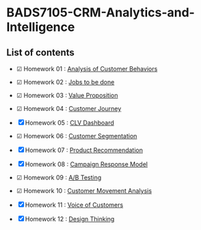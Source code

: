 # **BADS7105-CRM-Analytics-and-Intelligence**

## **List of contents**

- &#x2611; Homework 01 : [Analysis of Customer Behaviors](https://github.com/theptat002/BADS7105-CRM-Analytics-and-Intelligence/tree/main/Homework%2001)

- &#x2611; Homework 02 : [Jobs to be done](https://github.com/theptat002/BADS7105-CRM-Analytics-and-Intelligence/tree/main/Homework%2002)

- &#x2611; Homework 03 : [Value Proposition](https://github.com/theptat002/BADS7105-CRM-Analytics-and-Intelligence/tree/main/Homework%2003)

- &#x2611; Homework 04 : [Customer Journey](https://github.com/theptat002/BADS7105-CRM-Analytics-and-Intelligence/tree/main/Homework%2004)

- &#x2612; Homework 05 : [CLV Dashboard](https://github.com/theptat002/BADS7105-CRM-Analytics-and-Intelligence/tree/main/Homework%2005)

- &#x2611; Homework 06 : [Customer Segmentation](https://github.com/theptat002/BADS7105-CRM-Analytics-and-Intelligence/tree/main/Homework%2006)

- &#x2612; Homework 07 : [Product Recommendation](https://github.com/theptat002/BADS7105-CRM-Analytics-and-Intelligence/tree/main/Homework%2007)

- &#x2612; Homework 08 : [Campaign Response Model](https://github.com/theptat002/BADS7105-CRM-Analytics-and-Intelligence/tree/main/Homework%2008)

- &#x2611; Homework 09 : [A/B Testing](https://github.com/theptat002/BADS7105-CRM-Analytics-and-Intelligence/tree/main/Homework%2009)

- &#x2611; Homework 10 : [Customer Movement Analysis](https://github.com/theptat002/BADS7105-CRM-Analytics-and-Intelligence/tree/main/Homework%2010)

- &#x2612; Homework 11 : [Voice of Customers](https://github.com/theptat002/BADS7105-CRM-Analytics-and-Intelligence/tree/main/Homework%2011)

- &#x2612; Homework 12 : [Design Thinking](https://github.com/theptat002/BADS7105-CRM-Analytics-and-Intelligence/tree/main/Homework%2012)
